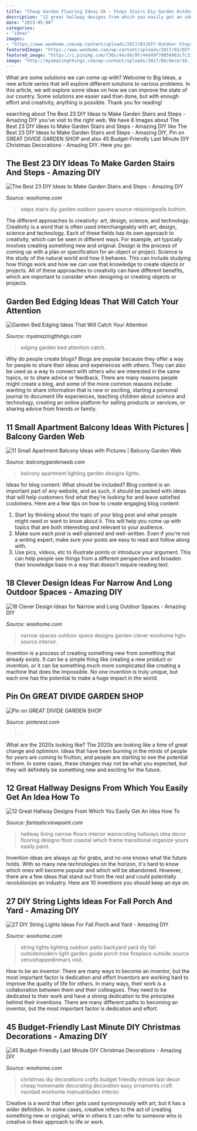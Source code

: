 ```yaml
---
title: "Cheap Garden Flooring Ideas Uk - Steps Stairs Diy Garden Outdoor Pavers Source Retainingwalls Bottom"
description: "12 great hallway designs from which you easily get an idea how to"
date: "2023-05-08"
categories:
- "ideas"
images:
- "https://www.woohome.com/wp-content/uploads/2017/03/DIY-Outdoor-Steps-and-Stairs-Ideas-5.jpg"
featuredImage: "https://www.woohome.com/wp-content/uploads/2017/03/DIY-Outdoor-Steps-and-Stairs-Ideas-5.jpg"
featured_image: "https://i.pinimg.com/736x/44/d4/9f/44d49f70858463c7c317c35e12cc0151.jpg"
image: "http://myamazingthings.com/wp-content/uploads/2017/04/decor10.jpg"
---
```



What are some solutions we can come up with?
Welcome to Big Ideas, a new article series that will explore different solutions to various problems. In this article, we will explore some ideas on how we can improve the state of our country. Some solutions are easier said than done, but with enough effort and creativity, anything is possible. Thank you for reading!

	

		
searching about The Best 23 DIY Ideas to Make Garden Stairs and Steps - Amazing DIY you've visit to the right web. We have 8 Images about The Best 23 DIY Ideas to Make Garden Stairs and Steps - Amazing DIY like The Best 23 DIY Ideas to Make Garden Stairs and Steps - Amazing DIY, Pin on GREAT DIVIDE GARDEN SHOP and also 45 Budget-Friendly Last Minute DIY Christmas Decorations - Amazing DIY. Here you go:
		
    
## The Best 23 DIY Ideas To Make Garden Stairs And Steps - Amazing DIY

<img loading=lazy src="https://www.woohome.com/wp-content/uploads/2017/03/DIY-Outdoor-Steps-and-Stairs-Ideas-5.jpg" onerror="this.onerror=null;this.src='https://tse1.mm.bing.net/th?id=OIP.9gbf6uBMxcCx3IqQhOZD7QHaLH&amp;pid=15.1';" alt="The Best 23 DIY Ideas to Make Garden Stairs and Steps - Amazing DIY">

_Source: woohome.com_

>steps stairs diy garden outdoor pavers source retainingwalls bottom. 

	

The different approaches to creativity: art, design, science, and technology.
Creativity is a word that is often used interchangeably with art, design, science and technology. Each of these fields has its own approach to creativity, which can be seen in different ways. For example, art typically involves creating something new and original. Design is the process of coming up with a plan or specification for an object or project. Science is the study of the natural world and how it behaves. This can include studying how things work and how we can use that knowledge to create objects or projects. All of these approaches to creativity can have different benefits, which are important to consider when designing or creating objects or projects.

    
## Garden Bed Edging Ideas That Will Catch Your Attention

<img loading=lazy src="http://myamazingthings.com/wp-content/uploads/2017/04/decor10.jpg" onerror="this.onerror=null;this.src='https://tse1.mm.bing.net/th?id=OIP.7cbfiZV1p367mWG6JDiXgAHaFj&amp;pid=15.1';" alt="Garden Bed Edging Ideas That Will Catch Your Attention">

_Source: myamazingthings.com_

>edging garden bed attention catch. 

	

Why do people create blogs?
Blogs are popular because they offer a way for people to share their ideas and experiences with others. They can also be used as a way to connect with others who are interested in the same topics, or to share advice or feedback. There are many reasons people might create a blog, and some of the more common reasons include: wanting to share information that is new or exciting, starting a personal journal to document life experiences, teaching children about science and technology, creating an online platform for selling products or services, or sharing advice from friends or family.

    
## 11 Small Apartment Balcony Ideas With Pictures | Balcony Garden Web

<img loading=lazy src="https://balconygardenweb.com/wp-content/uploads/2016/02/small-balcony-lighting-designs.jpg" onerror="this.onerror=null;this.src='https://tse1.mm.bing.net/th?id=OIP.zf68-tZPtW23nNmvzIHhQQHaJ4&amp;pid=15.1';" alt="11 Small Apartment Balcony Ideas with Pictures | Balcony Garden Web">

_Source: balconygardenweb.com_

>balcony apartment lighting garden designs lights. 

	

Ideas for blog content: What should be included?
Blog content is an important part of any website, and as such, it should be packed with ideas that will help customers find what they're looking for and leave satisfied customers. Here are a few tips on how to create engaging blog content:
1. Start by thinking about the topic of your blog post and what people might need or want to know about it. This will help you come up with topics that are both interesting and relevant to your audience. 
2. Make sure each post is well-planned and well-written. Even if you're not a writing expert, make sure your posts are easy to read and follow along with. 
3. Use pics, videos, etc to illustrate points or introduce your argument. This can help people see things from a different perspective and broaden their knowledge base in a way that doesn't require reading text. 

    
## 18 Clever Design Ideas For Narrow And Long Outdoor Spaces - Amazing DIY

<img loading=lazy src="http://www.woohome.com/wp-content/uploads/2015/03/narrow-space-designs-woohome-17.jpg" onerror="this.onerror=null;this.src='https://tse1.mm.bing.net/th?id=OIP.PYSgZQCfUecSTJLlmmmN0QHaJm&amp;pid=15.1';" alt="18 Clever Design Ideas for Narrow and Long Outdoor Spaces - Amazing DIY">

_Source: woohome.com_

>narrow spaces outdoor space designs garden clever woohome hgtv source interior. 

	

Invention is a process of creating something new from something that already exists. It can be a simple thing like creating a new product or invention, or it can be something much more complicated like creating a machine that does the impossible. No one invention is truly unique, but each one has the potential to make a huge impact in the world.

    
## Pin On GREAT DIVIDE GARDEN SHOP

<img loading=lazy src="https://i.pinimg.com/736x/44/d4/9f/44d49f70858463c7c317c35e12cc0151.jpg" onerror="this.onerror=null;this.src='https://tse2.mm.bing.net/th?id=OIP.JRrmXkHSSqkpe0PCBWHWfAHaJ3&amp;pid=15.1';" alt="Pin on GREAT DIVIDE GARDEN SHOP">

_Source: pinterest.com_

>. 

	

What are the 2020s looking like?
The 2020s are looking like a time of great change and optimism. Ideas that have been burning in the minds of people for years are coming to fruition, and people are starting to see the potential in them. In some cases, these changes may not be what you expected, but they will definitely be something new and exciting for the future.

    
## 12 Great Hallway Designs From Which You Easily Get An Idea How To

<img loading=lazy src="http://www.fantasticviewpoint.com/wp-content/uploads/2016/02/traditional-hallway-with-wainscoting-and-artwork-i_g-IS-rf3et1lu1wm5-w0FFq.jpg" onerror="this.onerror=null;this.src='https://tse3.mm.bing.net/th?id=OIP.4bLkv5mORW3jkXjNOqkEaAHaLJ&amp;pid=15.1';" alt="12 Great Hallway Designs From Which You Easily Get An Idea How To">

_Source: fantasticviewpoint.com_

>hallway living narrow floors interior wainscoting hallways idea decor flooring designs floor coastal which frame transitional organize yours easily paint. 

	

Invention ideas are always up for grabs, and no one knows what the future holds. With so many new technologies on the horizon, it's hard to know which ones will become popular and which will be abandoned. However, there are a few ideas that stand out from the rest and could potentially revolutionize an industry. Here are 10 inventions you should keep an eye on.

    
## 27 DIY String Lights Ideas For Fall Porch And Yard - Amazing DIY

<img loading=lazy src="http://www.woohome.com/wp-content/uploads/2017/09/string-lighting-ideas-for-Fall-yard-and-garden-19.jpg" onerror="this.onerror=null;this.src='https://tse3.mm.bing.net/th?id=OIP.JSTGUVSd9RnxvWRBJZKV5gHaKG&amp;pid=15.1';" alt="27 DIY String Lights Ideas For Fall Porch and Yard - Amazing DIY">

_Source: woohome.com_

>string lights lighting outdoor patio backyard yard diy fall outsidemodern light garden guide porch tree fireplace outside source venustrappedinmars visit. 

	

How to be an inventor: There are many ways to become an inventor, but the most important factor is dedication and effort
Inventors are working hard to improve the quality of life for others. In many ways, their work is a collaboration between them and their colleagues. They need to be dedicated to their work and have a strong dedication to the principles behind their inventions. There are many different paths to becoming an inventor, but the most important factor is dedication and effort.

    
## 45 Budget-Friendly Last Minute DIY Christmas Decorations - Amazing DIY

<img loading=lazy src="http://www.woohome.com/wp-content/uploads/2013/12/DIY-Christmas-Crafts-5.jpg" onerror="this.onerror=null;this.src='https://tse1.mm.bing.net/th?id=OIP.OvZZhaUAEjo3jNDkavikuAHaJ4&amp;pid=15.1';" alt="45 Budget-Friendly Last Minute DIY Christmas Decorations - Amazing DIY">

_Source: woohome.com_

>christmas diy decorations crafts budget friendly minute last decor cheap homemade decorating decoration easy ornaments craft navidad woohome manualidades interior. 

	

Creative is a word that often gets used synonymously with art, but it has a wider definition. In some cases, creative refers to the act of creating something new or original, while in others it can refer to someone who is creative in their approach to life or work.

